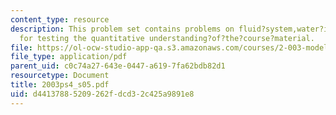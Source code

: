 ```yaml
---
content_type: resource
description: This problem set contains problems on fluid?system,water?in?the?basement?problem
  for testing the quantitative understanding?of?the?course?material.
file: https://ol-ocw-studio-app-qa.s3.amazonaws.com/courses/2-003-modeling-dynamics-and-control-i-spring-2005/d44137885209262fdcd32c425a9891e8_2003ps4_s05.pdf
file_type: application/pdf
parent_uid: c0c74a27-643e-0447-a619-7fa62bdb82d1
resourcetype: Document
title: 2003ps4_s05.pdf
uid: d4413788-5209-262f-dcd3-2c425a9891e8
---
```

